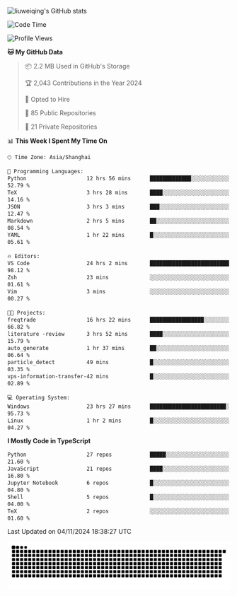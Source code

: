 ![liuweiqing's GitHub stats](https://github-readme-stats.vercel.app/api?username=14790897&show_icons=true&locale=cn&include_all_commits=true&count_private=true)

<!--START_SECTION:waka-->
![Code Time](http://img.shields.io/badge/Code%20Time-1%2C549%20hrs%2047%20mins-blue)

![Profile Views](http://img.shields.io/badge/Profile%20Views-20-blue)

**🐱 My GitHub Data** 

> 📦 2.2 MB Used in GitHub's Storage 
 > 
> 🏆 2,043 Contributions in the Year 2024
 > 
> 💼 Opted to Hire
 > 
> 📜 85 Public Repositories 
 > 
> 🔑 21 Private Repositories 
 > 
📊 **This Week I Spent My Time On** 

```text
🕑︎ Time Zone: Asia/Shanghai

💬 Programming Languages: 
Python                   12 hrs 56 mins      █████████████░░░░░░░░░░░░   52.79 % 
TeX                      3 hrs 28 mins       ████░░░░░░░░░░░░░░░░░░░░░   14.16 % 
JSON                     3 hrs 3 mins        ███░░░░░░░░░░░░░░░░░░░░░░   12.47 % 
Markdown                 2 hrs 5 mins        ██░░░░░░░░░░░░░░░░░░░░░░░   08.54 % 
YAML                     1 hr 22 mins        █░░░░░░░░░░░░░░░░░░░░░░░░   05.61 % 

🔥 Editors: 
VS Code                  24 hrs 2 mins       █████████████████████████   98.12 % 
Zsh                      23 mins             ░░░░░░░░░░░░░░░░░░░░░░░░░   01.61 % 
Vim                      3 mins              ░░░░░░░░░░░░░░░░░░░░░░░░░   00.27 % 

🐱‍💻 Projects: 
freqtrade                16 hrs 22 mins      █████████████████░░░░░░░░   66.82 % 
literature -review       3 hrs 52 mins       ████░░░░░░░░░░░░░░░░░░░░░   15.79 % 
auto_generate            1 hr 37 mins        ██░░░░░░░░░░░░░░░░░░░░░░░   06.64 % 
particle_detect          49 mins             █░░░░░░░░░░░░░░░░░░░░░░░░   03.35 % 
vps-information-transfer-42 mins             █░░░░░░░░░░░░░░░░░░░░░░░░   02.89 % 

💻 Operating System: 
Windows                  23 hrs 27 mins      ████████████████████████░   95.73 % 
Linux                    1 hr 2 mins         █░░░░░░░░░░░░░░░░░░░░░░░░   04.27 % 
```

**I Mostly Code in TypeScript** 

```text
Python                   27 repos            █████░░░░░░░░░░░░░░░░░░░░   21.60 % 
JavaScript               21 repos            ████░░░░░░░░░░░░░░░░░░░░░   16.80 % 
Jupyter Notebook         6 repos             █░░░░░░░░░░░░░░░░░░░░░░░░   04.80 % 
Shell                    5 repos             █░░░░░░░░░░░░░░░░░░░░░░░░   04.00 % 
TeX                      2 repos             ░░░░░░░░░░░░░░░░░░░░░░░░░   01.60 % 
```




 Last Updated on 04/11/2024 18:38:27 UTC
<!--END_SECTION:waka-->

<picture>
  <source media="(prefers-color-scheme: dark)" srcset="https://raw.githubusercontent.com/14790897/14790897/output/github-contribution-grid-snake-dark.svg" />
  <source media="(prefers-color-scheme: light)" srcset="https://raw.githubusercontent.com/14790897/14790897/output/github-contribution-grid-snake.svg" />
  <img alt="github-snake" src="https://raw.githubusercontent.com/14790897/14790897/output/github-contribution-grid-snake.svg" />
</picture>
